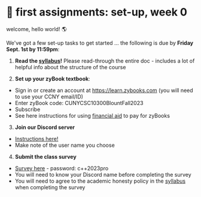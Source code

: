 # 🤖 first assignments: set-up, week 0 

welcome, hello world! 🌎 

We've got a few set-up tasks to get started ... the following is due by **Friday Sept. 1st by 11:59pm**:

1. **Read the [syllabus](https://github.com/mab253/cpp_fall23/blob/main/README.md)!** Please read-through the entire doc - includes a lot of helpful info about the structure of the course

2. **Set up your zyBook textbook**:
- Sign in or create an account at https://learn.zybooks.com (you will need to use your CCNY email/ID)
- Enter zyBook code: CUNYCSC10300BlountFall2023
- Subscribe
- See here instructions for using [financial aid](https://zybooks.zendesk.com/hc/en-us/articles/1260801584850-Payment-Cost-financial-aid-refunds-discounts-and-more#h_01EWPM7ZS4GFDWCDFF4TXPCDFV) to pay for zyBooks

3. **Join our Discord server**
- [Instructions here!](https://github.com/mab253/cpp_fall23/blob/main/discord.md)
- Make note of the user name you choose 

4. **Submit the class survey**
- [Survey here](https://airtable.com/shrheWhtLAiFgZxM1) - password: c++2023pro
- You will need to know your Discord name before completing the survey
- You will need to agree to the academic honesty policy in the [syllabus](https://github.com/mab253/cpp_spring23/blob/main/README.md) when completing the survey

